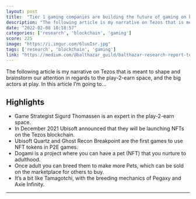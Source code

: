```yaml
---
layout: post
title:  "Tier 1 gaming companies are building the future of gaming on blockchain"
description: "The following article is my narrative on Tezos that is meant to shape and brainstorm our attention in regards to the play-2-earn space, and the big actors at play. In this article I’m going to…"
date: "2022-02-08 10:18:57"
categories: ['research', 'blockchain', 'gaming']
score: 225
image: "https://i.imgur.com/6luuIsr.jpg"
tags: ['research', 'blockchain', 'gaming']
link: "https://medium.com/@balthazar_guild/balthazar-research-report-tezos-and-the-evolution-of-gaming-34b3156dd45d?utm=red"
---
```


The following article is my narrative on Tezos that is meant to shape and brainstorm our attention in regards to the play-2-earn space, and the big actors at play. In this article I’m going to…

## Highlights

- Game Strategist Sigurd Thomassen is an expert in the play-2-earn space.
- In December 2021 Ubisoft announced that they will be launching NFTs on the Tezos blockchain.
- Ubisoft Quartz and Ghost Recon Breakpoint are the first games to use NFT tokens in P2E games.
- Dogami is a project where you can have a pet (NFT) that you nurture to adulthood.
- Once adult you can breed them to make more Pets, which can be sold on the marketplace for others to buy.
- It’s a bit like Tamagotchi, with the breeding mechanics of Pegaxy and Axie Infinity.

---
